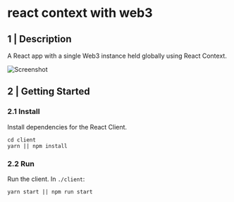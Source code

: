 # react context with web3

## 1 | Description

A React app with a single Web3 instance held globally using React Context.

![Screenshot](./Screenshop_4.jpg)

## 2 | Getting Started

### 2.1 Install

Install dependencies for the React Client.

```
cd client
yarn || npm install
```


### 2.2 Run

Run the client. In `./client`:

```
yarn start || npm run start
```
